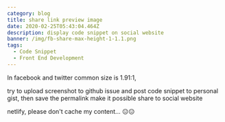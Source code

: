 ```yaml
---
category: blog
title: share link preview image
date: 2020-02-25T05:43:04.464Z
description: display code snippet on social website
banner: /img/fb-share-max-height-1-1.1.png
tags:
  - Code Snippet
  - Front End Development
---
```

In facebook and twitter common size is 1.91:1,

try to upload screenshot to github issue and post code snippet to personal gist, then save the permalink make it possible share to social website


netlify, please don't cache my content... 😑😑
